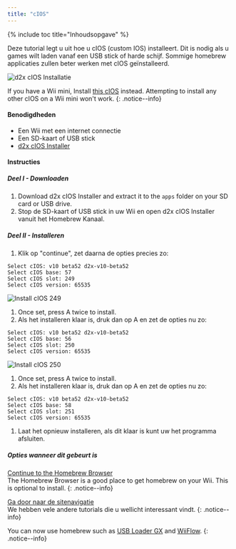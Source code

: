 ```yaml
---
title: "cIOS"
---
```


{% include toc title="Inhoudsopgave" %}

Deze tutorial legt u uit hoe u cIOS (custom IOS) installeert. Dit is nodig als u games wilt laden vanaf een USB stick of harde schijf. Sommige homebrew applicaties zullen beter werken met cIOS geïnstalleerd.

![d2x cIOS Installatie](/images/cIOS.png)

If you have a Wii mini, Install [this cIOS](cios-mini) instead. Attempting to install any other cIOS on a Wii mini won't work.
{: .notice--info}

#### Benodigdheden

* Een Wii met een internet connectie
* Een SD-kaart of USB stick
* [d2x cIOS Installer](/assets/files/d2x-cIOS-Installer-Wii.zip)

#### Instructies

##### Deel I - Downloaden

1. Download d2x cIOS Installer and extract it to the `apps` folder on your SD card or USB drive.
1. Stop de SD-kaart of USB stick in uw Wii en open d2x cIOS Installer vanuit het Homebrew Kanaal.

##### Deel II - Installeren

1. Klik op "continue", zet daarna de opties precies zo:
```
Select cIOS: v10 beta52 d2x-v10-beta52
Select cIOS base: 57
Select cIOS slot: 249
Select cIOS version: 65535
```
![Install cIOS 249](/images/Wii/Install249.png)
1. Once set, press A twice to install.
1. Als het installeren klaar is, druk dan op A en zet de opties nu zo:
```
Select cIOS: v10 beta52 d2x-v10-beta52
Select cIOS base: 56
Select cIOS slot: 250
Select cIOS version: 65535
```
![Install cIOS 250](/images/Wii/Install250.png)
1. Once set, press A twice to install.
1. Als het installeren klaar is, druk dan op A en zet de opties nu zo:
```
Select cIOS: v10 beta52 d2x-v10-beta52
Select cIOS base: 58
Select cIOS slot: 251
Select cIOS version: 65535
```
1. Laat het opnieuw installeren, als dit klaar is kunt uw het programma afsluiten.

##### Opties wanneer dit gebeurt is

[Continue to the Homebrew Browser](hbb)<br> The Homebrew Browser is a good place to get homebrew on your Wii. This is optional to install.
{: .notice--info}

[Ga door naar de sitenavigatie](site-navigation)<br> We hebben vele andere tutorials die u wellicht interessant vindt.
{: .notice--info}

You can now use homebrew such as [USB Loader GX](usbloadergx) and [WiiFlow](wiiflow).
{: .notice--info}
